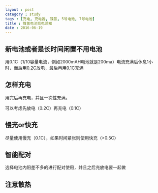 ```yaml
---
layout : post
category : study
tags : [充电, 充电器, 镍氢, 5号电池, 7号电池]
title : 镍氢电池充电须知
date : 2016-06-19
---
```



## 新电池或者是长时间闲置不用电池<a id="orgheadline1"></a>


用0.1C（1/10容量电流，例如2000mAH电池就是200ma）电流充满后休息1小时，而后用0.2C放电，最后再用0.1C充满


## 怎样充电<a id="orgheadline2"></a>


用完后再充电，并且一次性充满。


可以考虑先放电（0.2C）再充电（0.1C）


## 慢充or快充<a id="orgheadline3"></a>


尽量使用慢充（0.1C），如果时间紧张则使用快充（>0.5C）


## 智能配对<a id="orgheadline4"></a>


选择电池内阻差不多的进行配对使用，并且之后充放电要一起做


## 注意散热<a id="orgheadline5"></a>
